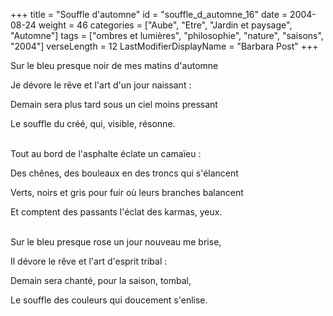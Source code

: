+++
title = "Souffle d'automne"
id = "souffle_d_automne_16"
date = 2004-08-24
weight = 46
categories = ["Aube", "Etre", "Jardin et paysage", "Automne"]
tags = ["ombres et lumières", "philosophie", "nature", "saisons", "2004"]
verseLength = 12
LastModifierDisplayName = "Barbara Post"
+++

Sur le bleu presque noir de mes matins d'automne

Je dévore le rêve et l'art d'un jour naissant :

Demain sera plus tard sous un ciel moins pressant

Le souffle du créé, qui, visible, résonne.

 \
Tout au bord de l'asphalte éclate un camaïeu :

Des chênes, des bouleaux en des troncs qui s'élancent

Verts, noirs et gris pour fuir où leurs branches balancent

Et comptent des passants l'éclat des karmas, yeux.

 \
Sur le bleu presque rose un jour nouveau me brise,

Il dévore le rêve et l'art d'esprit tribal :

Demain sera chanté, pour la saison, tombal,

Le souffle des couleurs qui doucement s'enlise.
